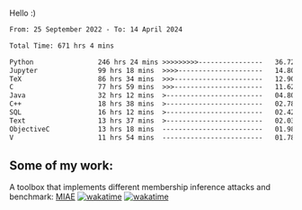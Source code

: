 Hello :)


<!--START_SECTION:waka-->

```txt
From: 25 September 2022 - To: 14 April 2024

Total Time: 671 hrs 4 mins

Python                246 hrs 24 mins >>>>>>>>>----------------   36.72 %
Jupyter               99 hrs 18 mins  >>>>---------------------   14.80 %
TeX                   86 hrs 34 mins  >>>----------------------   12.90 %
C                     77 hrs 59 mins  >>>----------------------   11.62 %
Java                  32 hrs 12 mins  >------------------------   04.80 %
C++                   18 hrs 38 mins  >------------------------   02.78 %
SQL                   16 hrs 12 mins  >------------------------   02.42 %
Text                  13 hrs 37 mins  >------------------------   02.03 %
ObjectiveC            13 hrs 18 mins  -------------------------   01.98 %
V                     11 hrs 54 mins  -------------------------   01.78 %
```

<!--END_SECTION:waka-->

## Some of my work: 

A toolbox that implements different membership inference attacks and benchmark: [MIAE](https://github.com/RPI-DSPlab) [![wakatime](https://wakatime.com/badge/user/18ac89f5-baf8-49e6-a5ee-d9272435ce3a/project/3e6541fd-578f-4d9d-9080-f2a42b2d10e1.svg)](https://wakatime.com/badge/user/18ac89f5-baf8-49e6-a5ee-d9272435ce3a/project/3e6541fd-578f-4d9d-9080-f2a42b2d10e1) [![wakatime](https://wakatime.com/badge/user/18ac89f5-baf8-49e6-a5ee-d9272435ce3a/project/5d5826e9-c6d6-4d86-8b00-0d1608c5f167.svg)](https://wakatime.com/badge/user/18ac89f5-baf8-49e6-a5ee-d9272435ce3a/project/5d5826e9-c6d6-4d86-8b00-0d1608c5f167)
